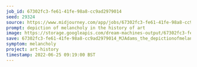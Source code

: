 ```yaml
---
job_id: 67302fc3-fe61-41fe-98a8-cc9ad2979014
seed: 29324
source: https://www.midjourney.com/app/jobs/67302fc3-fe61-41fe-98a8-cc9ad2979014/
prompt: depiction of melancholy in the history of art
image: https://storage.googleapis.com/dream-machines-output/67302fc3-fe61-41fe-98a8-cc9ad2979014/0_0.png
save: 67302fc3-fe61-41fe-98a8-cc9ad2979014_MJAdams_the_depictionofmelancholyinthehistoryofart.png
symptom: melancholy
project: art-history
timestamp: 2022-06-25 09:19:00 BST
---
```

